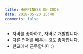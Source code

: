 ```yaml
---
title: HAPPINESS ON CODE
date: 2018-05-20 15:40
comments: false
---
```


* 자바를 좋아하고, 자바로 개발합니다.
* 다른 언어를 배우는 것도 좋아합니다.
* 판교에서 근무합니다 :)
